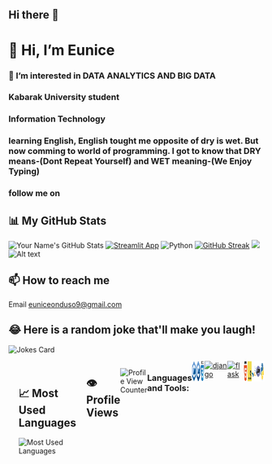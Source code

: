 ## Hi there 👋
# 👋 Hi, I’m Eunice
### 👀 I’m interested in DATA ANALYTICS AND BIG DATA 
### Kabarak University student
### Information Technology
### learning English, English tought me opposite of dry is wet. But now comming to world of programming. I got to know that DRY means-(Dont Repeat Yourself) and WET meaning-(We Enjoy Typing) 
### follow me on  


 <h2>📊 My GitHub Stats</h2>
 
![Your Name's GitHub Stats](https://github-readme-stats.vercel.app/api?username=EuniceOnduso&show_icons=true&theme=radical)
[![Streamlit App](https://static.streamlit.io/badges/streamlit_badge_black_white.svg)](https://EuniceOnduso-quant-goldman-sachs-forecastingapp-yxn34x.streamlit.app/)  ![Python](https://img.shields.io/badge/python-3670A0?style=for-the-badge&logo=python&logoColor=ffdd54) [![GitHub Streak](https://github-readme-streak-stats.herokuapp.com/?user=EuniceOnduso&theme=tokyonight)](https://git.io/streak-stats) ![](https://komarev.com/ghpvc/?username=EuniceOnduso&color=green&hidden=True&style=flat-square&label=PROFILE+VIEWS) ![Alt text]([https://spotify-recently-played-readme.vercel.app/api?user=tky0vrvb3151zocqr034iz6p2&unique={true|1|on|yes}&count=1&width=600&unique=true](https://open.spotify.com/playlist/7EnIitpBIDp8hbqoaOWfQO?si=c8f756bbd2cf4abf))




## 📫 How to reach me
Email euniceonduso9@gmail.com


## 😂 Here is a random joke that'll make you laugh!
![Jokes Card](https://readme-jokes.vercel.app/api)


<div style="display: flex;">

  <div style="flex: 50%; padding: 10px;">
   
<!-- 
[![Top Langs](https://github-readme-stats.vercel.app/api/top-langs/?username=EuniceOnduso&layout=compact&theme=tokyonight)](https://github.com/EuniceOnduso/github-readme-stats)
<img src="https://github-readme-stats.vercel.app/api?username=EuniceOnduso&show_icons=true" alt="GitHub Stats" />
  </div> -->

  <div style="flex: 50%; padding: 10px;">
    <h2>📈 Most Used Languages</h2>
    <img src="https://github-readme-stats.vercel.app/api/top-langs/?username=EuniceOnduso&theme=blue-green" alt="Most Used Languages" />
  </div>

</div>




## 👁️ Profile Views
![Profile View Counter](https://komarev.com/ghpvc/?username=EuniceOnduso)

<h3 align="left">Languages and Tools:</h3>
<a href="https://www.cprogramming.com/" target="_blank" rel="noreferrer"> <img src="https://raw.githubusercontent.com/devicons/devicon/master/icons/c/c-original.svg" alt="c" width="40" height="40"/> </a> <a href="https://www.w3schools.com/cpp/" target="_blank" rel="noreferrer"> <img src="https://raw.githubusercontent.com/devicons/devicon/master/icons/cplusplus/cplusplus-original.svg" alt="cplusplus" width="40" height="40"/> </a> <a href="https://www.w3schools.com/css/" target="_blank" rel="noreferrer"> <img src="https://raw.githubusercontent.com/devicons/devicon/master/icons/css3/css3-original-wordmark.svg" alt="css3" width="40" height="40"/> </a> <a href="https://www.djangoproject.com/" target="_blank" rel="noreferrer"> <img src="https://cdn.worldvectorlogo.com/logos/django.svg" alt="django" width="40" height="40"/> </a> <a href="https://flask.palletsprojects.com/" target="_blank" rel="noreferrer"> <img src="https://www.vectorlogo.zone/logos/pocoo_flask/pocoo_flask-icon.svg" alt="flask" width="40" height="40"/> </a> <a href="https://www.w3.org/html/" target="_blank" rel="noreferrer"> <img src="https://raw.githubusercontent.com/devicons/devicon/master/icons/html5/html5-original-wordmark.svg" alt="html5" width="40" height="40"/> </a> <a href="https://developer.mozilla.org/en-US/docs/Web/JavaScript" target="_blank" rel="noreferrer"> <img src="https://raw.githubusercontent.com/devicons/devicon/master/icons/javascript/javascript-original.svg" alt="javascript" width="40" height="40"/> </a> <a href="https://www.mysql.com/" target="_blank" rel="noreferrer"> <img src="https://raw.githubusercontent.com/devicons/devicon/master/icons/mysql/mysql-original-wordmark.svg" alt="mysql" width="40" height="40"/> </a> <a href="https://www.php.net" target="_blank" rel="noreferrer"> <img src="https://raw.githubusercontent.com/devicons/devicon/master/icons/php/php-original.svg" alt="php" width="40" height="40"/> </a> <a href="https://www.python.org" target="_blank" rel="noreferrer"> <img src="https://raw.githubusercontent.com/devicons/devicon/master/icons/python/python-original.svg" alt="python" width="40" height="40"/> </a> </p>


